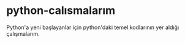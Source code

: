 # python-calısmalarım
Python'a yeni başlayanlar için python'daki temel kodlarının yer aldığı çalışmalarım.
